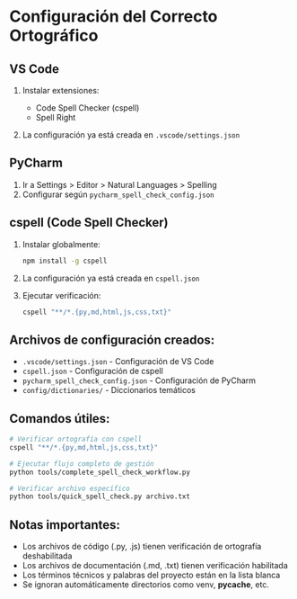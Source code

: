 # Configuración del Correcto Ortográfico

## VS Code

1. Instalar extensiones:
   - Code Spell Checker (cspell)
   - Spell Right

2. La configuración ya está creada en `.vscode/settings.json`

## PyCharm

1. Ir a Settings > Editor > Natural Languages > Spelling
2. Configurar según `pycharm_spell_check_config.json`

## cspell (Code Spell Checker)

1. Instalar globalmente:
   ```bash
   npm install -g cspell
   ```

2. La configuración ya está creada en `cspell.json`

3. Ejecutar verificación:
   ```bash
   cspell "**/*.{py,md,html,js,css,txt}"
   ```

## Archivos de configuración creados:

- `.vscode/settings.json` - Configuración de VS Code
- `cspell.json` - Configuración de cspell
- `pycharm_spell_check_config.json` - Configuración de PyCharm
- `config/dictionaries/` - Diccionarios temáticos

## Comandos útiles:

```bash
# Verificar ortografía con cspell
cspell "**/*.{py,md,html,js,css,txt}"

# Ejecutar flujo completo de gestión
python tools/complete_spell_check_workflow.py

# Verificar archivo específico
python tools/quick_spell_check.py archivo.txt
```

## Notas importantes:

- Los archivos de código (.py, .js) tienen verificación de ortografía deshabilitada
- Los archivos de documentación (.md, .txt) tienen verificación habilitada
- Los términos técnicos y palabras del proyecto están en la lista blanca
- Se ignoran automáticamente directorios como venv, __pycache__, etc.

